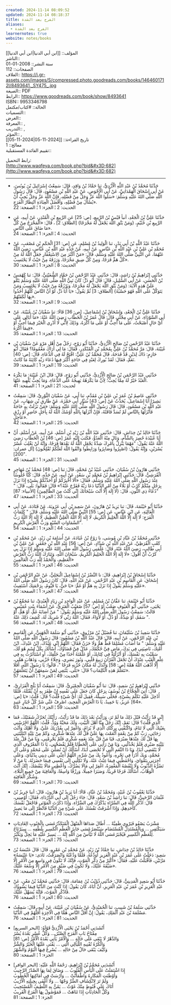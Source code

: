 ```yaml
---
created: 2024-11-14 08:09:52
updated: 2024-11-14 08:18:37
title: الفرج بعد الشدة
aliases:
  - الفرج بعد الشدة
learnernotes: true
website: notes/books
---
```


المؤلف:: [[ابن أبي الدنيا|ابن أبي الدنيا]]  
الناشر::  
سنة النشر:: 2008-01-01  
الصفحات:: 112  
الغلاف:: <https://i.gr-assets.com/images/S/compressed.photo.goodreads.com/books/1464601712l/8493641._SY475_.jpg>  
الصيغة:: PDF  
الرابط:: <https://www.goodreads.com/book/show/8493641>  
ISBN:: 9953346798  
الحالة:: #كتاب/مكتمل  
التسميات::  
الغرض::  
المعرفة:: ,  
التدريب:: ,  
المؤثر:: ,  
تاريخ القراءة:: [[2024-11-05|2024-11-05]]  
معالج:: 1  
تقييم الفائدة المستقبلية::

رابط التحميل:  
[http://www.waqfeya.com/book.php?bid&#x3D;682](http://www.waqfeya.com/book.php?bid&#x3D;682)

---
- حَدَّثَنَا مُحَمَّدُ بْنُ عَبْدِ اللَّهِ الْأَزْدِيُّ، ثنا حَمَّادُ بْنُ وَاقِدٍ، قَالَ: سَمِعْتُ إِسْرَائِيلَ بْنَ يُونُسَ، عَنْ أَبِي إِسْحَاقَ الْهَمْدَانِيِّ، عَنْ أَبِي الْأَحْوَصِ، عَنْ عَبْدِ اللَّهِ بْنِ مَسْعُودٍ، قَالَ: قَالَ رَسُولُ اللَّهِ صَلَّى اللهُ عَلَيْهِ وَسَلَّمَ: «سَلُوا اللَّهَ عَزَّ وَجَلَّ مِنْ فَضْلِهِ، فَإِنَّ اللَّهَ عَزَّ وَجَلَّ يُحِبُّ أَنْ يُسْأَلَ مِنْ فَضْلِهِ، وَأَفْضَلُ الْعِبَادَةِ انْتِظَارُ الْفَرَجِ».  
  الحديث: 2 ¦ الجزء: 1 ¦ الصفحة: 22

- حَدَّثَنَا عَلِيُّ بْنُ الْجَعْدِ، أنبأ قَيْسُ بْنُ الرَّبِيعِ، [ص: 25] عَنِ الرَّبِيعِ بْنِ الْمُنْذِرِ، عَنْ أَبِيهِ، عَنِ الرَّبِيعِ بْنِ خُثَيْمٍ، {وَمَنْ يَتَّقِ اللَّهَ يَجْعَلْ لَهُ مَخْرَجًا} [الطلاق: 2] ، قَالَ: «الْمَخْرَجُ مِنْ كُلِّ مَا ضَاقَ عَلَى النَّاسِ».  
  الحديث: 4 ¦ الجزء: 1 ¦ الصفحة: 24

- حَدَّثَنَا عَبْدُ اللَّهِ بْنُ أَبِي بَدْرٍ، ثنا الْوَلِيدُ بْنُ مُسْلِمٍ، عَنِ [ص: 31] الْحَكَمِ بْنِ مُصْعَبٍ، عَنْ مُحَمَّدِ بْنِ عَلِيِّ بْنِ عَبْدِ اللَّهِ بْنِ عَبَّاسٍ، عَنْ أَبِيهِ، عَنْ جَدِّهِ عَبْدِ اللَّهِ بْنِ عَبَّاسٍ، رَضِيَ اللَّهُ عَنْهُمَا، عَنِ النَّبِيِّ صَلَّى اللهُ عَلَيْهِ وَسَلَّمَ، قَالَ: «مَنْ أَكْثَرَ مِنَ الِاسْتِغْفَارِ جَعَلَ اللَّهُ لَهُ مِنْ كُلِّ هَمٍّ فَرَجًا، وَمِنْ كُلِّ ضِيقٍ مَخْرَجًا، وَرَزَقَهُ مِنْ حَيْثُ لَا يَحْتَسِبُ».  
  الحديث: 8 ¦ الجزء: 1 ¦ الصفحة: 30

- حَدَّثَنِي إِبْرَاهِيمُ بْنُ رَاشِدٍ، قَالَ: حَدَّثَنِي عَبْدُ الرَّحْمَنِ بْنُ حَمَّادٍ الشُّعَيْثِيُّ، قَالَ: ثنا كَهْمَسُ بْنُ الْحَسَنِ، عَنْ أَبِي السَّلِيلِ، قَالَ: قَالَ أَبُو ذَرٍّ: كَانَ نَبِيُّ اللَّهِ صَلَّى اللهُ عَلَيْهِ وَسَلَّمَ يَتْلُو عَلَيَّ هَذِهِ الْآيَةَ: {وَمَنْ يَتَّقِ اللَّهَ يَجْعَلْ لَهُ مَخْرَجًا، وَيَرْزُقْهُ مِنْ حَيْثُ لَا يَحْتَسِبُ وَمَنْ يَتَوَكَّلْ عَلَى اللَّهِ فَهُوَ حَسْبُهُ} [الطلاق: 3] ثُمَّ يَقُولُ: «يَا أَبَا ذَرٍّ، لَوْ أَنَّ النَّاسَ كُلَّهُمْ أَخَذُوا بِهَا لَكَفَتْهُمْ».  
  الحديث: 9 ¦ الجزء: 1 ¦ الصفحة: 32

- حَدَّثَنَا عَلِيُّ بْنُ الْجَعْدِ، وَإِسْحَاقُ بْنُ إِسْمَاعِيلَ، [ص: 36] قَالَا: ثنا سُفْيَانُ بْنُ عُيَيْنَةَ، عَنْ أَبِي السَّوْدَاءِ، عَنْ أَبِي مِجْلَزٍ، قَالَ: قَالَ عُمَرُ بْنُ الْخَطَّابِ رَضِيَ اللَّهُ عَنْهُ: «مَا أُبَالِي عَلَى أَيِّ حَالٍ أَصْبَحْتُ، عَلَى مَا أُحِبُّ أَوْ عَلَى مَا أَكْرَهُ، وَذَلِكَ لِأَنِّي لَا أَدْرِي الْخَيْرَ فِيمَا أُحِبُّ أَوْ فِيمَا أَكْرَهُ».  
  الحديث: 13 ¦ الجزء: 1 ¦ الصفحة: 35

- حَدَّثَنَا عَبْدُ الرَّحْمنِ بْنُ صَالِحٍ الْأَزْدِيُّ، حَدَّثَنَا أَبُو رَوْحٍ، رَجُلٌ مِنْ أَهْلِ مَرْوَ عَنْ سُفْيَانَ بْنِ عُيَيْنَةَ، قَالَ: مَرَّ مُحَمَّدُ بْنُ عَلِيٍّ بِمُحَمَّدِ بْنِ الْمُنْكَدِرِ، فَقَالَ: مَا لِي أَرَاكَ مَغْمُومًا؟ فَقَالَ أَبُو حَازِمٍ: ذَاكَ لِدَيْنٍ قَدْ فَدَحَهُ، قَالَ مُحَمَّدُ بْنُ عَلِيٍّ: افْتَحْ لَهُ فِي الدُّعَاءِ، قَالَ: [ص: 40] نَعَمْ، فَقَالَ: لَقَدْ بُورِكَ لِعَبْدٍ فِي حَاجَةٍ أَكْثَرَ فِيهَا دُعَاءَ رَبِّهِ كَائِنَةً مَا كَانَتْ.  
  الحديث: 19 ¦ الجزء: 1 ¦ الصفحة: 39

- حَدَّثَنِي عَبْدُ الرَّحْمَنِ بْنُ صَالِحٍ الْأَزْدِيُّ، حَدَّثَنِي أَبُو رَوْحٍ، قَالَ: قَالَ ابْنُ عُيَيْنَةَ: مَا يَكْرَهُ الْعَبْدُ خَيْرٌ لَهُ مِمَّا يُحِبُّ؛ لِأَنَّ مَا يَكْرَهُهُ يَهِيجُهُ عَلَى الدُّعَاءِ، وَمَا يُحِبُّ يُلْهِيهِ عَنْهُا.  
  لحديث: 21 ¦ الجزء: 1 ¦ الصفحة: 41

- حَدَّثَنِي عَاصِمُ بْنُ عُمَرَ بْنِ عَلِيِّ بْنِ مُقَدَّمٍ، ثنا أَبِي، عَنْ سُفْيَانَ الثَّوْرِيِّ، قَالَ: سَمِعْتُ بَشِيرًا أَبَا إِسْمَاعِيلَ، يُحَدِّثُ عَنْ [ص: 43] سَيَّارٍ أَبِي حَمْزَةَ، عَنْ طَارِقِ بْنِ شِهَابٍ، عَنْ عَبْدِ اللَّهِ بْنِ مَسْعُودٍ، قَالَ: قَالَ رَسُولُ اللَّهِ صَلَّى اللهُ عَلَيْهِ وَسَلَّمَ: «مَنْ نَزَلَتْ بِهِ حَاجَةٌ فَأَنْزَلَهَا بِالنَّاسِ لَمْ تُسَدَّ فَاقَتُهُ، فَإِنْ أَنْزَلَهَا بِاللَّهِ أَوْشَكَ اللَّهُ لَهُ بِأَجَلٍ حَاضِرٍ أَوْ رِزْقٍ عَاجِلٍ».  
  الحديث: 25 ¦ الجزء: 1 ¦ الصفحة: 42

- حَدَّثَنَا خَالِدُ بْنُ خِدَاشٍ، قَالَ: حَدَّثَنِي عَبْدُ اللَّهِ بْنُ زَيْدِ بْنِ أَسْلَمَ، عَنْ أَبِيهِ، عَنْ أَسْلَمَ، أَنَّ أَبَا عُبَيْدَةَ حُصِرَ بِالشَّامِ، وَنَالَ مِنْهُ الْعَدُوُّ، فَكَتَبَ إِلَيْهِ عُمَرُ [ص: 46] بْنُ الْخَطَّابِ رَضِيَ اللَّهُ عَنْهُ يَقُولُ: "مَهْمَا يَنْزِلْ بِأَمْرِكَ شِدَّةٌ يَجْعَلِ اللَّهُ لَهُ بَعْدَهَا فَرَجًا، وَإِنَّهُ لَنْ يَغْلِبَ عُسْرٌ يُسْرَيْنِ، وَإِنَّهُ يَقُولُ: {اصْبِرُوا وَصَابِرُوا وَرَابِطُوا وَاتَّقُوا اللَّهَ لَعَلَّكُمْ تُفْلِحُونَ} [آل عمران: 200]".  
  الحديث: 31 ¦ الجزء: 1 ¦ الصفحة: 45

- حَدَّثَنِي هَارُونُ بْنُ سُفْيَانَ، حَدَّثَنِي عُبَيْدُ بْنُ مُحَمَّدٍ، قَالَ: ثنا [ص: 48] مُحَمَّدُ بْنُ مُهَاجِرٍ الْقُرَشِيُّ، قَالَ: حَدَّثَنِي إِبْرَاهِيمُ بْنُ مُحَمَّدِ بْنِ سَعْدٍ، عَنْ أَبِيهِ، عَنْ جَدِّهِ، قَالَ: كُنَّا جُلُوسًا عِنْدَ رَسُولِ اللَّهِ صَلَّى اللهُ عَلَيْهِ وَسَلَّمَ، فَقَالَ: «أَلَا أُخْبِرُكُمْ أَوْ أُحَدِّثُكُمْ بِشَيْءٍ إِذَا نَزَلَ بِرَجُلٍ مِنْكُمْ كَرْبٌ أَوْ بَلَاءٌ مِنْ أَمْرِ الدُّنْيَا دَعَا رَبَّهُ فَفَرَّجَ عَنْهُ؟» قَالَ: فَقَالُوا: بَلَى، قَالَ: " دُعَاءُ ذِي النُّونِ، قَالَ: {لَا إِلَهَ إِلَّا أَنْتَ سُبْحَانَكَ إِنِّي كُنْتُ مِنَ الظَّالِمِينَ} [الأنبياء: 87]"  
  الحديث: 33 ¦ الجزء: 1 ¦ الصفحة: 47

- حَدَّثَنَا أَبُو خَيْثَمَةَ، قَالَ: ثنا يَزِيدُ بْنُ هَارُونَ، عَنْ سَعِيدِ بْنِ أَبِي عَرُوبَةَ، عَنْ قَتَادَةَ، عَنْ أَبِي الْعَالِيَةِ، عَنِ ابْنِ عَبَّاسٍ، عَنِ [ص: 55] النَّبِيِّ صَلَّى اللهُ عَلَيْهِ وَسَلَّمَ، قَالَ: " كَلِمَاتُ الْفَرَجِ: لَا إِلَهَ إِلَّا اللَّهُ الْحَلِيمُ الْكَرِيمُ، لَا إِلَهَ إِلَّا اللَّهُ الْعَلِيُّ الْعَظِيمُ، لَا إِلَهَ إِلَّا اللَّهُ رَبُّ السَّمَاوَاتِ السَّبْعِ وَرَبُّ الْعَرْشِ الْكَرِيمِ".  
  الحديث: 44 ¦ الجزء: 1 ¦ الصفحة: 54

- حَدَّثَنِي مُحَمَّدُ بْنُ عَبَّادِ بْنِ مُوسَى، نا رَوْحُ بْنُ عُبَادَةَ، عَنْ أُسَامَةَ بْنِ زَيْدٍ، عَنْ مُحَمَّدِ بْنِ كَعْبٍ الْقُرَظِيِّ، عَنْ عَبْدِ اللَّهِ بْنِ شَدَّادٍ، عَنْ [ص: 56] عَبْدِ اللَّهِ بْنِ جَعْفَرٍ، عَنْ عَلِيِّ بْنِ أَبِي طَالِبٍ، رَضِيَ اللَّهُ عَنْهُ، قَالَ: عَلَّمَنِي رَسُولُ اللَّهِ صَلَّى اللهُ عَلَيْهِ وَسَلَّمَ إِذَا نَزَلَ بِي كَرْبٌ أَنْ أَقُولَ: «لَا إِلَهَ إِلَّا اللَّهُ الْحَلِيمُ الْكَرِيمُ، سُبْحَانَ اللَّهِ، وَتَبَارَكَ اللَّهُ رَبُّ الْعَرْشِ الْعَظِيمِ، وَالْحَمْدُ لِلَّهِ رَبِّ الْعَالَمِينَ»  
  الحديث: 46 ¦ الجزء: 1 ¦ الصفحة: 55

- حَدَّثَنَا إِسْحَاقُ بْنُ إِبْرَاهِيمَ، قَالَ: نا النَّضْرُ بْنُ إِسْمَاعِيلَ الْبَجَلِيُّ، عَنْ عَبْدِ الرَّحْمَنِ بْنِ إِسْحَاقَ، عَنِ الْقَاسِمِ بْنِ عَبْدِ الرَّحْمَنِ، عَنْ عَبْدِ اللَّهِ، قَالَ: كَانَ رَسُولُ اللَّهِ صَلَّى اللهُ عَلَيْهِ وَسَلَّمَ يَقُولُ إِذَا نَزَلَ بِهِ هَمٌّ أَوْ غَمٌّ: «يَا حَيُّ، يَا قَيُّومُ، بِرَحْمَتِكَ أَسْتَغِيثُ».  
  الحديث: 47 ¦ الجزء: 1 ¦ الصفحة: 56

- حَدَّثَنَا أَبُو خَيْثَمَةَ، ثنا عَفَّانُ بْنُ مُسْلِمٍ، عَنْ عَبْدِ الْوَاحِدِ بْنِ زِيَادٍ الْعَبْدِيِّ، ثنا مُجَمِّعُ بْنُ يَحْيَى، حَدَّثَنِي أَبُو الْعَيُوفِ صَعْبٌ أَوْ [ص: 57] صُعَيْبٌ الْعَنَزِيُّ، عَنْ أَسْمَاءَ بِنْتِ عُمَيْسٍ، قَالَتْ: سَمِعْتُ رَسُولَ اللَّهِ صَلَّى اللهُ عَلَيْهِ وَسَلَّمَ يَقُولُ: " مَنْ أَصَابَهُ غَمٌّ، أَوْ هَمٌّ، أَوْ سَقَمٌ، أَوْ شِدَّةٌ، أَوْ ذُلٌّ، أَوْ لَأْوَاءُ، فَقَالَ: اللَّهُ رَبِّي لَا شَرِيكَ لَهُ، كُشِفَ ذَلِكَ عَنْهُ ".  
  الحديث: 48 ¦ الجزء: 1 ¦ الصفحة: 56

- حَدَّثَنَا سَعِيدُ بْنُ سُلَيْمَانَ، ثنا فُضَيْلُ بْنُ مَرْزُوقٍ، حَدَّثَنِي أَبُو سَلَمَةَ الْجُهَنِيُّ، عَنِ الْقَاسِمِ بْنِ عَبْدِ الرَّحْمَنِ، عَنْ أَبِيهِ، قَالَ: قَالَ عَبْدُ اللَّهِ بْنُ مَسْعُودٍ: قَالَ رَسُولُ اللَّهِ صَلَّى اللهُ عَلَيْهِ وَسَلَّمَ: " مَا أَصَابَ مُسْلِمًا قَطُّ هَمٌّ وَلَا حَزَنٌ فَقَالَ: اللَّهُمَّ إِنِّي عَبْدُكَ، ابْنُ عَبْدِكَ، ابْنُ أُمَّتِكَ، نَاصِيَتِي فِي يَدِكَ، مَاضٍ فِيَّ حُكْمُكَ، عَدْلٌ فِيَّ قَضَاؤُكَ، أَسْأَلُكَ بِكُلِّ اسْمٍ هُوَ لَكَ، سَمَّيْتَ بِهِ نَفْسَكَ، أَوْ أَنْزَلْتَهُ فِي كِتَابِكَ، أَوْ عَلَّمْتَهُ أَحَدًا مِنْ خَلْقِكَ، أَوِ اسْتَأْثَرْتَ بِهِ فِي عِلْمِ الْغَيْبِ عِنْدَكَ أَنْ تَجْعَلَ الْقُرْآنَ رَبِيعَ قَلْبِي، وَنُورَ بَصَرِي، وَجِلَاءَ حُزْنِي، وَذَهَابَ هَمِّي، إِلَّا أَذْهَبَ اللَّهُ هَمَّهُ [ص: 58] وَأَبْدَلَ لَهُ مَكَانَ حُزْنِهِ فَرَجًا "، قَالُوا: يَا رَسُولَ اللَّهِ، أَفَلَا نَتَعَلَّمُ هَذِهِ الْكَلِمَاتِ؟ قَالَ: «بَلَى، يَنْبَغِي لِمَنْ سَمِعَهُنَّ أَنْ يَتَعَلَّمَهُنَّ».  
  الحديث: 49 ¦ الجزء: 1 ¦ الصفحة: 57

- حَدَّثَنِي إِبْرَاهِيمُ بْنُ سَعِيدٍ، قَالَ: ثنا أَبُو سُفْيَانَ الْحِمْيَرِيُّ، قَالَ: سَمِعْتُ أَبَا بَلْجٍ الْفَزَارِيَّ، قَالَ: أُتِيَ الْحَجَّاجُ بْنُ يُوسُفَ بِرَجُلٍ كَانَ جَعَلَ عَلَى نَفْسِهِ إِنْ ظِفَرَ بِهِ أَنْ يَقْتُلَهُ، فَلَمَّا أُدْخِلَ عَلَيْهِ تَكَلَّمَ بِشَيْءٍ، فَخَلَّى سَبِيلَهُ، فَقِيلَ لَهُ: أَيُّ شَيْءٍ قُلْتَ؟ قَالَ: قُلْتُ: «يَا [ص: 64] عَزِيزُ، يَا حَمِيدُ، يَا ذَا الْعَرْشِ الْمَجِيدِ، اصْرِفْ عَنِّي شَرَّ كُلِّ جُبَارٍ عَنِيدٍ».  
  الحديث: 59 ¦ الجزء: 1 ¦ الصفحة: 63

- إِنِّي قَدْ رَأَيْتُ قَبْلَ ذَلِكَ مَا لَمْ تَرَ، وَرَأَيْتُ بَعْدَ ذَلِكَ مَا قَدْ رَأَيْتُ، رَأَيْتُكَ تُحَرِّكُ شَفَتَيْكَ، فَمَا الَّذِي قُلْتَ؟ قَالَ: نَعَمْ، إِنَّكَ رَجُلٌ مِنَّا أَهْلَ الْبَيْتِ، وَلَكَ مَحَبَّةٌ وَوُدٌّ، قُلْتُ: اللَّهُمَّ احْرُسْنِي بِعَيْنِكَ الَّتِي لَا تَنَامُ، وَاكْنُفْنِي بِرِكُنْكِ الَّذِي لَا يُرَامُ، وَاغْفِرْ لِي بِقُدْرَتِكَ عَلَيَّ، وَلَا أَهْلِكُ وَأَنْتَ رَجَائِي، رَبِّ كَمْ مِنْ نِعْمَةٍ أَنْعَمْتَ بِهَا عَلَيَّ قَلَّ لَكَ عِنْدَهَا شُكْرِي، وَكَمْ مِنْ بَلِيَّةٍ ابْتَلَيْتَنِي بِهَا قَلَّ لَكَ عِنْدَهَا صَبْرَى، فَيَا مَنْ قَلَّ عِنْدَ نِعَمِهِ شُكْرِي فَلَمْ يَحْرِمْنِي، وَيَا مَنْ قَلَّ عِنْدَ بَلِيَّتِهِ صَبْرِي فَلَمْ يَخْذُلْنِي، وَيَا مَنْ رَآنِي عَلَى الْخَطَايَا فَلَمْ يَفْضَحْنِي، يَا ذَا الْمَعْرُوفِ الَّذِي لَا يَنْقَضِي أَبَدًا، وَيَا ذَا النِّعَمِ الَّتِي لَا تُحْصَى أَبَدًا، أَسْأَلُكَ أَنْ تُصَلِّيَ عَلَى مُحَمَّدٍ وَعَلَى آلِ مُحَمَّدٍ، وَبِكَ أَدْرَأُ فِي نَحْرِهِ، وَأَعُوذُ بِكَ مِنْ شَرِّهِ، اللَّهُمَّ أَعِنِّي عَلَى دِينِي بِدُنْيَايَ، وَعَلَى آخِرَتِي بِتَقْوَايَ، وَاحْفَظْنِي فِيمَا غِبْتُ عَنْهُ، وَلَا تَكِلْنِي إِلَى نَفْسِي فِيمَا حَضَرَتُهُ، يَا مَنْ لَا تَضُرُّهُ الذُّنُوبُ وَلَا تَنْقُصُهُ الْمَغْفِرَةُ، اغْفِرْ لِي مَالَا يَضُرُّكَ، وَأَعْطِنِي مَالَا يَنْقُصُكَ، إِنَّكَ أَنْتَ الْوَهَّابُ، أَسْأَلُكَ فَرَجًا قَرِيبًا، وَصَبَرَا جَمِيلًا، وَرِزْقًا وَاسِعًا، وَالْعَافِيَةَ مِنْ جَمِيعِ الْبَلَاءِ، وَشُكْرَ الْعَافِيَةِ.  
  الحديث: 70 ¦ الجزء: 1 ¦ الصفحة: 69

- حَدَّثَنَا يَعْقُوبُ بْنُ عُبَيْدٍ، وَمُحَمَّدُ بْنُ عَبَّادٍ، قَالَا: أنا يَزِيدُ بْنُ هَارُونَ، قَالَ: أنبا حَرِيزُ بْنُ عُثْمَانَ الرَّحَبِيُّ، قَالَ: ثنا رَاشِدُ بْنُ سَعْدٍ، قَالَ: جَاءَ رَجُلٌ إِلَى أَبِي الدَّرْدَاءِ، فَقَالَ: أَوْصِنِي، قَالَ: اذْكُرِ اللَّهَ فِي السَّرَّاءِ يَذْكُرْكَ فِي الضَّرَّاءِ، وَإِذَا ذَكَرْتَ الْمَوْتَى فَاجْعَلْ نَفْسَكَ كَأَحَدِهِمْ، وَإِذَا أَشْرَفَتْ نَفْسُكَ عَلَى شَيْءٍ مِنَ الدُّنْيَا فَانْظُرْ إِلَى مَا يَصِيرُ.  
  الحديث: 73 ¦ الجزء: 1 ¦ الصفحة: 72

- مَشْرَبٌ يَصْفُو فَيَرْوِي ظَمِيَّةً … أَطَالَ صَدَاهَا الْمَنْهَلُ الْمُتَكَدِّرُعَسَى بِالْجَنُوبِ الِغَادِيَاتِ سَيَكْتَفِي … وَبِالْمُسْتَذِلِّ الْمُسْتَضَامِ سَيُنْصَرُعَسَى جَابِرُ الْعَظْمِ الْكَسِيرِ بِلُطْفِهِ … سِيَرْتَاحُ لِلْعَظْمِ الْكَسِيرِ فَيُجْبَرُعَسَى اللَّهُ لَا تَيْأَسْ مِنَ اللَّهِ إِنَّهُ … يَسِيرٌ عَلَيْهِ مَا يَجِلُّ وَيَكْبُرُ.  
  الحديث: 75 ¦ الجزء: 1 ¦ الصفحة: 73

- حَدَّثَنَا خَالِدُ بْنُ خِدَاشٍ، ثنا حَمَّادُ بْنُ زَيْدٍ، عَنْ مُحَمَّدِ بْنِ عَمْرٍو، قَالَ: قَالَ عَنْبَسَةُ بْنُ سَعِيدٍ: دَخَلْتُ عَلَى عُمَرَ بْنِ عَبْدِ الْعَزِيزِ أُوَدِّعُهُ، فَلَمَّا وَدَّعْتُهُ وَانْصَرَفْتُ، نَادَى: «يَا عَنْبَسَةُ» مَرَّتَيْنِ، فَأَقْبَلْتُ عَلَيْهِ، فَقَالَ: «أَكْثِرْ مِنْ ذِكْرِ الْمَوْتِ، فَإِنَّكَ لَا تَكُونُ فِي وَاسِعٍ مِنَ الْأَمْرِ إِلَّا ضَيَّقَهُ عَلَيْكَ، وَلَا تَكُونُ فِي ضَيِّقٍ مِنَ الْأَمْرِ إِلَّا وَسَّعَهُ عَلَيْكَ».  
  الحديث: 79 ¦ الجزء: 1 ¦ الصفحة: 76

- حَدَّثَنَا أَبُو سَعِيدٍ الْمَدِينِيُّ، قَالَ: حَدَّثَنِي ذُؤَيْبُ بْنُ عِمَامَةَ، قَالَ: حَدَّثَنِي مُحَمَّدُ بْنُ مَعْنٍ، عَنْ عَبْدِ الْعَزِيزِ بْنِ عُمَرَ بْنِ عَبْدِ الْعَزِيزِ، أَنَّ أَبَاهُ، كَانَ يَقُولُ: إِذَا كُنْتَ مِنَ الدُّنْيَا فِيمَا يَسُوؤُكَ فَاذْكُرِ الْمَوْتَ، فَإِنَّهُ يُسَهِّلُ عَلَيْكَ.  
  الحديث: 80 ¦ الجزء: 1 ¦ الصفحة: 76

- حَدَّثَنِي سَلَمَةُ بْنُ شَبِيبٍ، ثنا الْحُمَيْدِيُّ، عَنْ سُفْيَانَ بْنِ عُيَيْنَةَ، عَنْ أَبِيهِ، قَالَ: سَمِعْتُ مَسْلَمَةَ بْنَ عَبْدِ الْمَلِكِ، يَقُولُ: إِنَّ أَقَلَّ النَّاسِ هَمًّا فِي الْآخِرَةِ أَقَلُّهُمْ فِي الدُّنْيَا.  
  الحديث: 81 ¦ الجزء: 1 ¦ الصفحة: 76

- أَنْشَدَنِي أَحْمَدُ بْنُ يَحْيَى الْأَزْدِيُّ قَوْلَهُ: [البحر السريع]  
  مِفْتَاحُ بَابِ الْفَرَجِ الصَّبْرُ … وَكُلُّ عُسْرٍ بَعْدَهُ يُسْرُ  
  وَالدَّهْرُ لَا يَبْقَى عَلَى حَالَةٍ … وَالْأَمْرُ يَأْتِي بَعْدَهُ الْأَمْرُ [ص: 81]  
  وَالْكُرْهُ تُفْنِيهِ اللَّيَالِي الَّتِي … يَفْنَى عَلَيْهَا الْخَيْرُ وَالشَّرُّ  
  وَكَيْفَ يَبْقَى حَالٌ مِنْ حَالِهِ … يُسْرِعُ فِيهَا الْيَوْمُ وَالشَّهْرُ  
  الجزء: 1 ¦ الصفحة: 80

- أَنْشَدَنِي مُحَمَّدُ بْنُ إِبْرَاهِيمَ، رَحْمَةُ اللَّهِ عَلَيْهِ: [البحر الوافر]  
  إِذَا اشْتَمَلَتْ عَلَى الْيَأْسِ الْقُلُوبُ … وَضَاقَ لِمَا بِهَا الصَّدْرُ الرَّحِيبُ  
  وَأَوْطَنَتِ الْمَكَارِهُ وَاطْمَأَنَّتْ … وَأَرْسَتْ فِي أَمَاكِنِهَا الْخُطُوبُ  
  وَلَمْ تَرَ لِانْكِشَافِ الضُّرِّ وَجْهًا … وَلَا أَغْفَى بِحِيلَتِهِ الْأَرْيبُ  
  أَتَاكَ عَلَى قُنُوطٍ مِنْكَ غَوْثٌ … يَمُنُّ بِهِ اللَّطِيفُ الْمُسْتَجِيبُ  
  وَكُلُّ الْحَادِثَاتِ إِذَا تَنَاهَتْ … فَمَوْصُولٌ بِهَا الْفَرَجُ الْقَرِيبُ  
  الجزء: 1 ¦ الصفحة: 81
